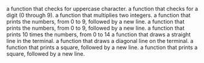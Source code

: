 a function that checks for uppercase character.
 a function that checks for a digit (0 through 9).
a function that multiplies two integers.
a function that prints the numbers, from 0 to 9, followed by a new line.
a function that prints the numbers, from 0 to 9, followed by a new line.
a function that prints 10 times the numbers, from 0 to 14
a function that draws a straight line in the terminal.
a function that draws a diagonal line on the terminal.
a function that prints a square, followed by a new line.
a function that prints a square, followed by a new line.
